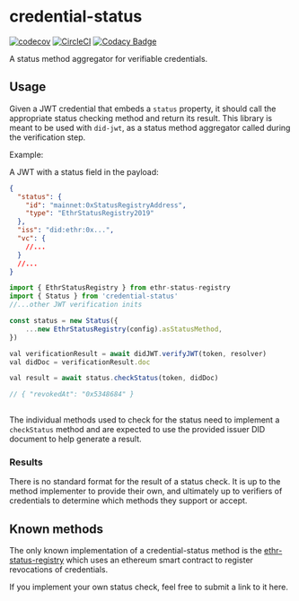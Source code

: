 # credential-status

[![codecov](https://codecov.io/gh/uport-project/credential-status/branch/develop/graph/badge.svg)](https://codecov.io/gh/uport-project/credential-status)
[![CircleCI](https://circleci.com/gh/uport-project/credential-status.svg?style=svg)](https://circleci.com/gh/uport-project/credential-status)
[![Codacy Badge](https://api.codacy.com/project/badge/Grade/eb3f6debcbf84860a6630acb2630eef2)](https://www.codacy.com/manual/uport-project/credential-status?utm_source=github.com&amp;utm_medium=referral&amp;utm_content=uport-project/credential-status&amp;utm_campaign=Badge_Grade)

A status method aggregator for verifiable credentials.

## Usage

Given a JWT credential that embeds a `status` property, it should call the appropriate status checking method and
return its result.
This library is meant to be used with `did-jwt`, as a status method aggregator called during the verification step.

Example:

A JWT with a status field in the payload:
```json
{
  "status": {
    "id": "mainnet:0xStatusRegistryAddress",
    "type": "EthrStatusRegistry2019"
  },
  "iss": "did:ethr:0x...",
  "vc": {
    //...
  }
  //...
}
```

```ts
import { EthrStatusRegistry } from ethr-status-registry
import { Status } from 'credential-status'
//...other JWT verification inits

const status = new Status({
    ...new EthrStatusRegistry(config).asStatusMethod,
})

val verificationResult = await didJWT.verifyJWT(token, resolver)
val didDoc = verificationResult.doc

val result = await status.checkStatus(token, didDoc)

// { "revokedAt": "0x5348684" }
  
```

The individual methods used to check for the status need to implement a `checkStatus` method and are expected to use the provided issuer DID document to help generate a result.

### Results
There is no standard format for the result of a status check. It is up to the method implementer to provide their own, and ultimately up to verifiers of credentials to determine which methods they support or accept.

## Known methods
The only known implementation of a credential-status method is the [ethr-status-registry](https://github.com/uport-project/ethr-status-registry) which uses an ethereum smart contract to register revocations of credentials.

If you implement your own status check, feel free to submit a link to it here.
